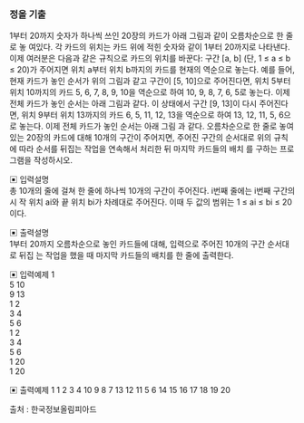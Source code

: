 ### 정올 기출
1부터 20까지 숫자가 하나씩 쓰인 20장의 카드가 아래 그림과 같이 오름차순으로 한 줄로 놓 여있다. 각 카드의 위치는 카드 위에 적힌 숫자와 같이 1부터 20까지로 나타낸다.
이제 여러분은 다음과 같은 규칙으로 카드의 위치를 바꾼다: 구간 [a, b] (단, 1 ≤ a ≤ b ≤ 20)가 주어지면 위치 a부터 위치 b까지의 카드를 현재의 역순으로 놓는다.
예를 들어, 현재 카드가 놓인 순서가 위의 그림과 같고 구간이 [5, 10]으로 주어진다면, 위치 5부터 위치 10까지의 카드 5, 6, 7, 8, 9, 10을 역순으로 하여 10, 9, 8, 7, 6, 5로 놓는다. 이제 전체 카드가 놓인 순서는 아래 그림과 같다.
이 상태에서 구간 [9, 13]이 다시 주어진다면, 위치 9부터 위치 13까지의 카드 6, 5, 11, 12, 13을 역순으로 하여 13, 12, 11, 5, 6으로 놓는다. 이제 전체 카드가 놓인 순서는 아래 그림 과 같다.
오름차순으로 한 줄로 놓여있는 20장의 카드에 대해 10개의 구간이 주어지면, 주어진 구간의 순서대로 위의 규칙에 따라 순서를 뒤집는 작업을 연속해서 처리한 뒤 마지막 카드들의 배치 를 구하는 프로그램을 작성하시오.


▣ 입력설명  
총 10개의 줄에 걸쳐 한 줄에 하나씩 10개의 구간이 주어진다. i번째 줄에는 i번째 구간의 시 작 위치 ai와 끝 위치 bi가 차례대로 주어진다. 이때 두 값의 범위는 1 ≤ ai ≤ bi ≤ 20이다.


▣ 출력설명  
1부터 20까지 오름차순으로 놓인 카드들에 대해, 입력으로 주어진 10개의 구간 순서대로 뒤집 는 작업을 했을 때 마지막 카드들의 배치를 한 줄에 출력한다.


▣ 입력예제 1  
5 10  
9 13  
1 2  
3 4  
5 6  
1 2  
3 4  
5 6  
1 20  
1 20


▣ 출력예제 1
1 2 3 4 10 9 8 7 13 12 11 5 6 14 15 16 17 18 19 20

출처 : 한국정보올림피아드
